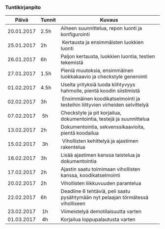### Tuntikirjanpito
Päivä | Tunnit | Kuvaus
--------------- | ----- | ------
20.01.2017 | 2.5h | Aiheen suunnittelua, repon luonti ja konfigurointi
25.01.2017 | 2h | Kertausta ja ensimmäisten luokkien luonti
26.01.2017 | 6h | Paljon kertausta, luokkien luontia, testien tekemistä
27.01.2017 | 1.5h | Pieniä muutoksia, ensimmäinen luokkakaavio ja checkstyle generointi
01.02.2017 | 4.5h | Useita yrityksiä luoda kiihtyvyys hahmolle, pientä koodin siistimistä
02.02.2017 | 3h | Ensimmäinen koodikatselmointi ja testeihin liittyvien virheiden selvittelyä
07.02.2017 | 5h | Checkstyle ja pit korjailua, dokumentointia, testejä ja suunnittelua
13.02.2017 | 2h | Dokumentointia, sekvenssikaavioita, pientä koodailua
15.02.2017 | 3h | Vihollisten kehittelyä ja ajastimen rakentelua
16.02.2017 | 3h | Lisää ajastimen kanssa taistelua ja dokumentointia
17.02.2017 | 2h | Ajastin saatu toimimaan vihollisten kanssa, koodikatselmointi
20.02.2017 | 2h | Vihollisten liikkuvuuden parantelua
22.02.2017 | 6h | Deadline 6 tehtäviä, peli saatu pysähtymään nyt pelaajan törmätessä viholliseen
23.02.2017 | 1h | Viimeistelyä demotilaisuutta varten
01.03.2017 | 4h | Korjailua loppupalautusta varten
